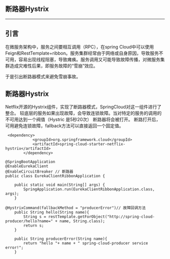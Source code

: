 ## 断路器Hystrix

---

## 引言

在微服务架构中，服务之间要相互调用（RPC），在spring Cloud中可以使用Feign和RestTemplate+ribbon。服务集群经常由于网络或自身原因，导致服务不可用，容易出现线程阻塞，导致瘫痪。服务调用又可能导致故障传播，对微服务集群造成灾难性后果，即服务故障的“雪崩”效应。

于是引出断路器模式来避免雪崩事故。

## 断路器Hystrix
Netflix开源的Hystrix组件，实现了断路器模式，SpringCloud对这一组件进行了整合。
较底层的服务如果出现故障，会导致连锁故障。当对特定的服务的调用的不可用达到一个阀值（Hystric 是5秒20次） 断路器将会被打开。
断路打开后，可用避免连锁故障，fallback方法可以直接返回一个固定值。

```
 <dependency>
            <groupId>org.springframework.cloud</groupId>
            <artifactId>spring-cloud-starter-netflix-hystrix</artifactId>
        </dependency>
```

```
@SpringBootApplication
@EnableEurekaClient
@EnableCircuitBreaker // 断路器
public class EurekaClientRibbonApplication {

    public static void main(String[] args) {
        SpringApplication.run(EurekaClientRibbonApplication.class, args);
    }
```

```
@HystrixCommand(fallbackMethod = "producerError")// 故障回调方法
    public String hello(String name){
        String s = restTemplate.getForObject("http://spring-cloud-producer/hello?name=" + name, String.class);
        return s;
    }

    public String producerError(String name){
        return "hello "+ name + " spring-cloud-producer service error!";
    }
```

